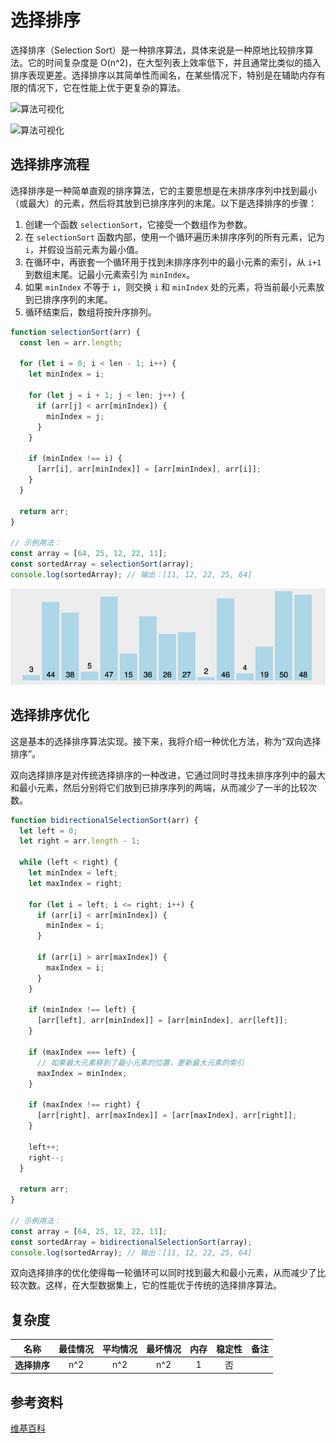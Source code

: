# 选择排序

选择排序（Selection Sort）是一种排序算法，具体来说是一种原地比较排序算法。它的时间复杂度是 O(n^2)，在大型列表上效率低下，并且通常比类似的插入排序表现更差。选择排序以其简单性而闻名，在某些情况下，特别是在辅助内存有限的情况下，它在性能上优于更复杂的算法。

![算法可视化](https://upload.wikimedia.org/wikipedia/commons/b/b0/Selection_sort_animation.gif)

![算法可视化](https://upload.wikimedia.org/wikipedia/commons/9/94/Selection-Sort-Animation.gif)


## 选择排序流程

选择排序是一种简单直观的排序算法，它的主要思想是在未排序序列中找到最小（或最大）的元素，然后将其放到已排序序列的末尾。以下是选择排序的步骤：

1. 创建一个函数 `selectionSort`，它接受一个数组作为参数。
2. 在 `selectionSort` 函数内部，使用一个循环遍历未排序序列的所有元素，记为 `i`，并假设当前元素为最小值。
3. 在循环中，再嵌套一个循环用于找到未排序序列中的最小元素的索引，从 `i+1` 到数组末尾。记最小元素索引为 `minIndex`。
4. 如果 `minIndex` 不等于 `i`，则交换 `i` 和 `minIndex` 处的元素，将当前最小元素放到已排序序列的末尾。
5. 循环结束后，数组将按升序排列。


```javascript
function selectionSort(arr) {
  const len = arr.length;
  
  for (let i = 0; i < len - 1; i++) {
    let minIndex = i;

    for (let j = i + 1; j < len; j++) {
      if (arr[j] < arr[minIndex]) {
        minIndex = j;
      }
    }

    if (minIndex !== i) {
      [arr[i], arr[minIndex]] = [arr[minIndex], arr[i]];
    }
  }
  
  return arr;
}

// 示例用法：
const array = [64, 25, 12, 22, 11];
const sortedArray = selectionSort(array);
console.log(sortedArray); // 输出：[11, 12, 22, 25, 64]
```

![selection_sort](./images/selection_sort.gif)

## 选择排序优化

这是基本的选择排序算法实现。接下来，我将介绍一种优化方法，称为“双向选择排序”。

双向选择排序是对传统选择排序的一种改进，它通过同时寻找未排序序列中的最大和最小元素，然后分别将它们放到已排序序列的两端，从而减少了一半的比较次数。


```javascript
function bidirectionalSelectionSort(arr) {
  let left = 0;
  let right = arr.length - 1;

  while (left < right) {
    let minIndex = left;
    let maxIndex = right;

    for (let i = left; i <= right; i++) {
      if (arr[i] < arr[minIndex]) {
        minIndex = i;
      }

      if (arr[i] > arr[maxIndex]) {
        maxIndex = i;
      }
    }

    if (minIndex !== left) {
      [arr[left], arr[minIndex]] = [arr[minIndex], arr[left]];
    }

    if (maxIndex === left) {
      // 如果最大元素移到了最小元素的位置，更新最大元素的索引
      maxIndex = minIndex;
    }

    if (maxIndex !== right) {
      [arr[right], arr[maxIndex]] = [arr[maxIndex], arr[right]];
    }

    left++;
    right--;
  }

  return arr;
}

// 示例用法：
const array = [64, 25, 12, 22, 11];
const sortedArray = bidirectionalSelectionSort(array);
console.log(sortedArray); // 输出：[11, 12, 22, 25, 64]
```

双向选择排序的优化使得每一轮循环可以同时找到最大和最小元素，从而减少了比较次数。这样，在大型数据集上，它的性能优于传统的选择排序算法。

## 复杂度

| 名称                  | 最佳情况          | 平均情况             | 最坏情况               | 内存      | 稳定性    | 备注      |
| --------------------- | :-------------: | :-----------------: | :-----------------: | :-------: | :-------: | :-------- |
| **选择排序**          | n^2             | n^2                 | n^2                 | 1         | 否        |           |

## 参考资料

[维基百科](https://en.wikipedia.org/wiki/Selection_sort)